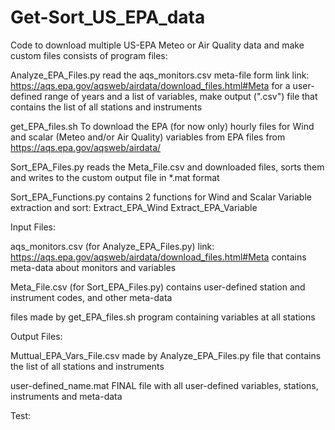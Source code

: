 # Get-Sort_US_EPA_data
Code to download multiple US-EPA Meteo or Air Quality data and make custom files
consists of program files:

Analyze_EPA_Files.py
  read the aqs_monitors.csv meta-file form link
    link: https://aqs.epa.gov/aqsweb/airdata/download_files.html#Meta
  for a user-defined range of years and a list of variables, make
  output (".csv") file that contains the list of all stations and instruments

get_EPA_files.sh 
  To download the EPA (for now only) hourly files for Wind and 
  scalar (Meteo and/or Air Quality) variables from 
  EPA files from https://aqs.epa.gov/aqsweb/airdata/ 

Sort_EPA_Files.py
  reads the Meta_File.csv and downloaded files, sorts them and
  writes to the custom output file in *.mat format

Sort_EPA_Functions.py 
  contains 2 functions for Wind and Scalar Variable extraction and sort:
    Extract_EPA_Wind
    Extract_EPA_Variable


Input Files:

aqs_monitors.csv  (for Analyze_EPA_Files.py)
  link: https://aqs.epa.gov/aqsweb/airdata/download_files.html#Meta
  contains meta-data about monitors and variables

Meta_File.csv     (for Sort_EPA_Files.py)
  contains user-defined station and instrument codes, and other meta-data 

files made by get_EPA_files.sh program containing variables at all stations


Output Files:

Muttual_EPA_Vars_File.csv made by Analyze_EPA_Files.py
  file that contains the list of all stations and instruments

user-defined_name.mat FINAL file with all user-defined 
variables, stations, instruments and meta-data

Test:

  

